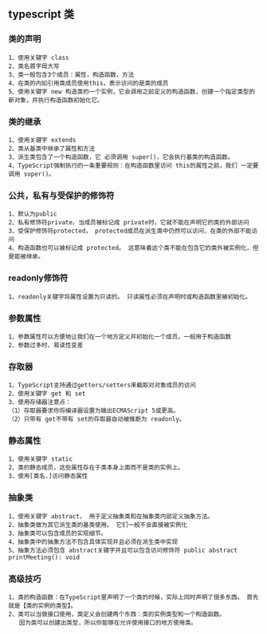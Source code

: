 ## typescript 类
### 类的声明

```
1、使用关键字 class
2、类名首字母大写
3、类一般包含3个成员：属性，构造函数，方法
4、在类的内如引用类成员使用this，表示访问的是类的成员
5、使用关键字 new 构造类的一个实例，它会调用之前定义的构造函数，创建一个指定类型的新对象，并执行构造函数初始化它。

```
### 类的继承

```
1、使用关键字 extends 
2、类从基类中继承了属性和方法
3、派生类包含了一个构造函数，它 必须调用 super()，它会执行基类的构造函数。
4、TypeScript强制执行的一条重要规则：在构造函数里访问 this的属性之前，我们 一定要调用 super()。

```

### 公共，私有与受保护的修饰符

```
1、默认为public
2、私有修饰符private，当成员被标记成 private时，它就不能在声明它的类的外部访问
3、受保护修饰符protected， protected成员在派生类中仍然可以访问，在类的外部不能访问
4、构造函数也可以被标记成 protected。 这意味着这个类不能在包含它的类外被实例化，但是能被继承。

```

### readonly修饰符

```
1、readonly关键字将属性设置为只读的。 只读属性必须在声明时或构造函数里被初始化。

```

### 参数属性

```
1、参数属性可以方便地让我们在一个地方定义并初始化一个成员，一般用于构造函数
2、参数过多时，易读性变差

```

### 存取器

```
1、TypeScript支持通过getters/setters来截取对对象成员的访问
2、使用关键字 get 和 set
3、使用存储器注意点：
（1）存取器要求你将编译器设置为输出ECMAScript 5或更高。
（2）只带有 get不带有 set的存取器自动被推断为 readonly。

```

### 静态属性

```
1、使用关键字 static
2、类的静态成员，这些属性存在于类本身上面而不是类的实例上。
3、使用[类名.]访问静态属性

```

### 抽象类

```
1、使用关键字 abstract， 用于定义抽象类和在抽象类内部定义抽象方法。
2、抽象类做为其它派生类的基类使用。 它们一般不会直接被实例化
3、抽象类可以包含成员的实现细节。
4、抽象类中的抽象方法不包含具体实现并且必须在派生类中实现
5、抽象方法必须包含 abstract关键字并且可以包含访问修饰符 public abstract printMeeting(): void

```

### 高级技巧

```
1、类的构造函数：在TypeScript里声明了一个类的时候，实际上同时声明了很多东西。 首先就是【类的实例的类型】。
2、类可以当做接口使用，类定义会创建两个东西：类的实例类型和一个构造函数。 
   因为类可以创建出类型，所以你能够在允许使用接口的地方使用类。

```